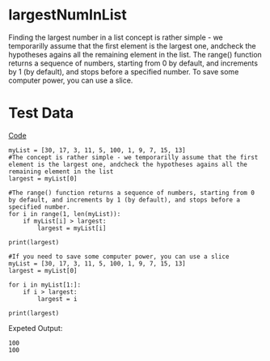 # largestNumInList
Finding the largest number in a list concept is rather simple - we temporarilly assume that the first element is the largest one, andcheck the hypotheses agains all the remaining element in the list. The range() function returns a sequence of numbers, starting from 0 by default, and increments by 1 (by default), and stops before a specified number. To save some computer power, you can use a slice. 

Test Data
=

[Code]()


```
myList = [30, 17, 3, 11, 5, 100, 1, 9, 7, 15, 13]
#The concept is rather simple - we temporarilly assume that the first element is the largest one, andcheck the hypotheses agains all the remaining element in the list
largest = myList[0]

#The range() function returns a sequence of numbers, starting from 0 by default, and increments by 1 (by default), and stops before a specified number.
for i in range(1, len(myList)):
    if myList[i] > largest:
        largest = myList[i]

print(largest)

#If you need to save some computer power, you can use a slice
myList = [30, 17, 3, 11, 5, 100, 1, 9, 7, 15, 13]
largest = myList[0]

for i in myList[1:]:
    if i > largest:
        largest = i

print(largest)
```

Expeted Output:
```
100
100
```
